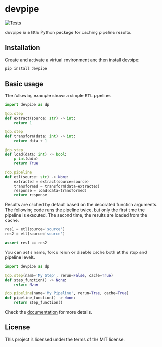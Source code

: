 # devpipe

[![Tests](https://github.com/sebustam/devpipe/actions/workflows/tests.yaml/badge.svg)](https://github.com/sebustam/devpipe/actions/workflows/tests.yaml)

devpipe is a little Python package for caching pipeline results.

## Installation

Create and activate a virtual environment and then install devpipe:

```bash
pip install devpipe
```

## Basic usage

The following example shows a simple ETL pipeline.

```python
import devpipe as dp

@dp.step
def extract(source: str) -> int:
    return 1

@dp.step
def transform(data: int) -> int:
    return data + 1

@dp.step
def load(data: int) -> bool:
    print(data)
    return True

@dp.pipeline
def etl(source: str) -> None:
    extracted = extract(source=source)
    transformed = transform(data=extracted)
    response = load(data=transformed)
    return response
```

Results are cached by default based on the decorated function arguments. The
following code runs the pipeline twice, but only the first time the pipeline
is executed. The second time, the results are loaded from the cache.

```python
res1 = etl(source='source')
res2 = etl(source='source')

assert res1 == res2
```

You can set a name, force rerun or disable cache both at the step and pipeline
levels.

```python
import devpipe as dp

@dp.step(name='My Step', rerun=False, cache=True)
def step_function() -> None:
    return None

@dp.pipeline(name='My Pipeline', rerun=True, cache=True)
def pipeline_function() -> None:
    return step_function()
```

Check the [documentation](https://sebustam.github.io/devpipe/) for more
details.

## License

This project is licensed under the terms of the MIT license.
